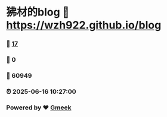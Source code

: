 # 狒材的blog :link: https://wzh922.github.io/blog 
### :page_facing_up: [17](https://wzh922.github.io/blog/tag.html) 
### :speech_balloon: 0 
### :hibiscus: 60949 
### :alarm_clock: 2025-06-16 10:27:00 
### Powered by :heart: [Gmeek](https://github.com/Meekdai/Gmeek)
